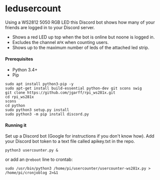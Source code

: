 # ledusercount

Using a WS2812 5050 RGB LED this Discord bot shows how many of your friends are logged in to your Discord server.

* Shows a red LED up top when the bot is online but noone is logged in.
* Excludes the channel ```AFK``` when counting users.
* Shows up to the maximum number of leds of the attached led strip.

#### Prerequisites
* Python 3.4+
* Pip

```
sudo apt install python3-pip -y
sudo apt-get install build-essential python-dev git scons swig
git clone https://github.com/jgarff/rpi_ws281x.git
cd rpi_ws281x
scons
cd python
sudo python3 setup.py install
sudo python3 -m pip install discord.py
```

#### Running it
Set up a Discord bot (Google for instructions if you don't know how).
Add your Discord bot token to a text file called apikey.txt in the repo.
```
python3 usercounter.py &
```
or add an `@reboot` line to crontab:
```
sudo /usr/bin/python3 /home/pi/usercounter/usercounter-ws281x.py > /home/pi/cronjoblog 2>&1
```
